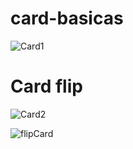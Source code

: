 # card-basicas
![Card1](https://user-images.githubusercontent.com/85569433/202895709-0ba03b09-0e47-4b46-9a44-cf06b6c42e36.PNG)






# Card flip

![Card2](https://user-images.githubusercontent.com/85569433/202895683-795e6cba-3a34-4670-9667-9aea1407fb82.PNG)






![flipCard](https://user-images.githubusercontent.com/85569433/202895954-ba0ef253-0769-408f-b872-04855d9cd89b.jpg)







